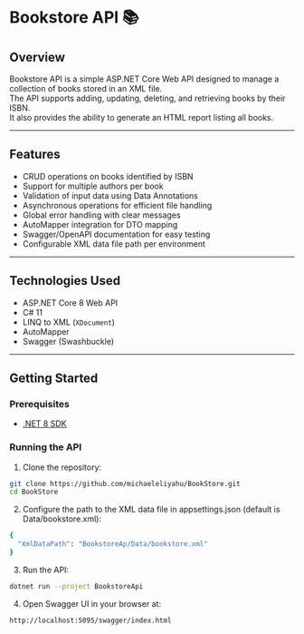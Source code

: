 # Bookstore API 📚

## Overview
Bookstore API is a simple ASP.NET Core Web API designed to manage a collection of books stored in an XML file.  
The API supports adding, updating, deleting, and retrieving books by their ISBN.  
It also provides the ability to generate an HTML report listing all books.

---

## Features

- CRUD operations on books identified by ISBN
- Support for multiple authors per book
- Validation of input data using Data Annotations
- Asynchronous operations for efficient file handling
- Global error handling with clear messages
- AutoMapper integration for DTO mapping
- Swagger/OpenAPI documentation for easy testing
- Configurable XML data file path per environment

---

## Technologies Used

- ASP.NET Core 8 Web API
- C# 11
- LINQ to XML (`XDocument`)
- AutoMapper
- Swagger (Swashbuckle)

---

## Getting Started

### Prerequisites

- [.NET 8 SDK](https://dotnet.microsoft.com/en-us/download/dotnet/8.0)

### Running the API

1. Clone the repository:

```bash
git clone https://github.com/michaeleliyahu/BookStore.git
cd BookStore
```

2. Configure the path to the XML data file in appsettings.json (default is Data/bookstore.xml):

```bash
{
  "XmlDataPath": "BookstoreAp/Data/bookstore.xml"
}
```

3. Run the API:

```bash
dotnet run --project BookstoreApi
```

4. Open Swagger UI in your browser at:

```bash
http://localhost:5095/swagger/index.html
```
